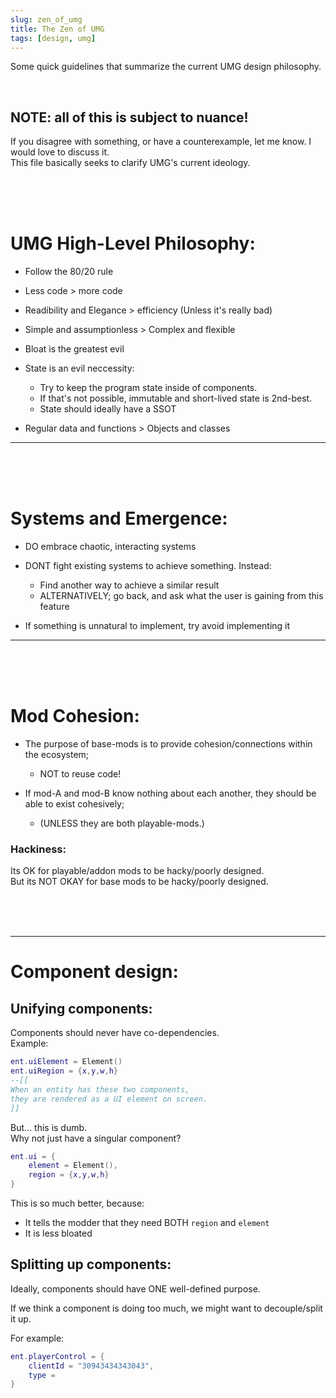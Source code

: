 ```yaml
---
slug: zen_of_umg
title: The Zen of UMG
tags: [design, umg]
---
```


Some quick guidelines that summarize the current UMG design philosophy.<br/>

<!--truncate-->

<br/>

## NOTE: all of this is subject to nuance!
If you disagree with something, or have a counterexample, let me know. I would love to discuss it.  
This file basically seeks to clarify UMG's current ideology.

<br/>
<br/>
<br/>

# UMG High-Level Philosophy:

- Follow the 80/20 rule

- Less code > more code

- Readibility and Elegance > efficiency (Unless it's really bad)

- Simple and assumptionless > Complex and flexible

- Bloat is the greatest evil

- State is an evil neccessity:
    - Try to keep the program state inside of components. 
    - If that's not possible, immutable and short-lived state is 2nd-best.
    - State should ideally have a SSOT

- Regular data and functions > Objects and classes


---

<br/>
<br/>
<br/>


# Systems and Emergence:
- DO embrace chaotic, interacting systems

- DONT fight existing systems to achieve something. Instead:
    - Find another way to achieve a similar result
    - ALTERNATIVELY; go back, and ask what the user is gaining from this feature

- If something is unnatural to implement, try avoid implementing it



---

<br/>
<br/>
<br/>

# Mod Cohesion:
- The purpose of base-mods is to provide cohesion/connections within the ecosystem; 
    - NOT to reuse code!

- If mod-A and mod-B know nothing about each another, they should be able to exist cohesively; 
    - (UNLESS they are both playable-mods.)

### Hackiness:
Its OK for playable/addon mods to be hacky/poorly designed. <br/>
But its NOT OKAY for base mods to be hacky/poorly designed. 



<br/>
<br/>
<br/>

---

# Component design:

## Unifying components:

Components should never have co-dependencies.  
Example:
```lua
ent.uiElement = Element()
ent.uiRegion = {x,y,w,h}
--[[
When an entity has these two components, 
they are rendered as a UI element on screen.
]]
```
But... this is dumb.  
Why not just have a singular component?
```lua
ent.ui = {
    element = Element(),
    region = {x,y,w,h}
} 
```
This is so much better, because:
- It tells the modder that they need BOTH `region` and `element`
- It is less bloated

## Splitting up components:
Ideally, components should have ONE well-defined purpose.

If we think a component is doing too much, 
we might want to decouple/split it up.

For example:
```lua
ent.playerControl = {
    clientId = "30943434343043",
    type = 
}
```


<br/>
<br/>
<br/>

